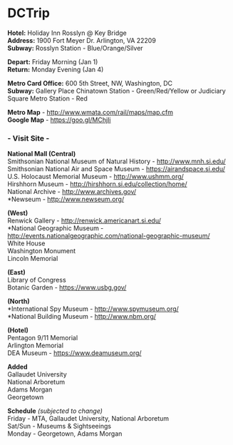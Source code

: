 # DCTrip

**Hotel:** Holiday Inn Rosslyn @ Key Bridge   
**Address:** 1900 Fort Meyer Dr. Arlington, VA 22209    
**Subway:** Rosslyn Station - Blue/Orange/Silver    

**Depart:** Friday Morning (Jan 1)  
**Return:** Monday Evening (Jan 4)  

**Metro Card Office:** 600 5th Street, NW, Washington, DC   
**Subway:** Gallery Place Chinatown Station - Green/Red/Yellow or Judiciary Square Metro Station - Red   

**Metro Map** - http://www.wmata.com/rail/maps/map.cfm  
**Google Map** - https://goo.gl/MChjIi  

### - Visit Site -   
**National Mall (Central)**   
Smithsonian National Museum of Natural History - http://www.mnh.si.edu/  
Smithsonian National Air and Space Museum - https://airandspace.si.edu/  
U.S. Holocaust Memorial Museum - http://www.ushmm.org/  
Hirshhorn Museum - http://hirshhorn.si.edu/collection/home/  
National Archive - http://www.archives.gov/  
*Newseum - http://www.newseum.org/  

**(West)**   
Renwick Gallery - http://renwick.americanart.si.edu/  
*National Geographic Museum - http://events.nationalgeographic.com/national-geographic-museum/  
White House   
Washington Monument    
Lincoln Memorial   

**(East)**   
Library of Congress   
Botanic Garden - https://www.usbg.gov/    

**(North)**   
*International Spy Museum - http://www.spymuseum.org/  
*National Building Museum - http://www.nbm.org/  

**(Hotel)**   
Pentagon 9/11 Memorial   
Arlington Memorial   
DEA Museum - https://www.deamuseum.org/  

**Added**  
Gallaudet University    
National Arboretum  
Adams Morgan  
Georgetown  

**Schedule**  *(subjected to change)*   
Friday - MTA, Gallaudet University, National Arboretum  
Sat/Sun - Museums & Sightseeings  
Monday - Georgetown, Adams Morgan
